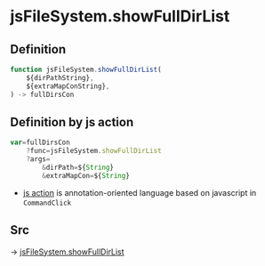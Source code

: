 # jsFileSystem.showFullDirList

## Definition

```js.js
function jsFileSystem.showFullDirList(
	${dirPathString},
	${extraMapConString},
) -> fullDirsCon
```


## Definition by js action

```js.js
var=fullDirsCon
	?func=jsFileSystem.showFullDirList
	?args=
		&dirPath=${String}
		&extraMapCon=${String}
```

- [js action](#) is annotation-oriented language based on javascript in `CommandClick`



## Src

-> [jsFileSystem.showFullDirList](https://github.com/puutaro/CommandClick/blob/master/app/src/main/java/com/puutaro/commandclick/fragment_lib/terminal_fragment/js_interface/file/JsFileSystem.kt#L339)


